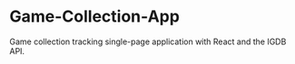 # Game-Collection-App
Game collection tracking single-page application with React and the IGDB API.
